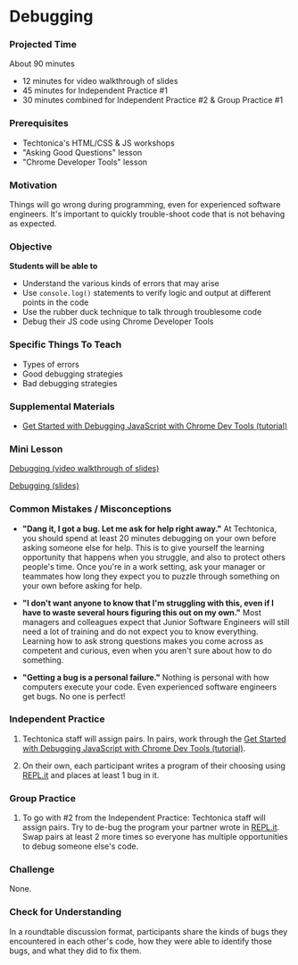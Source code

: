 # Debugging

### Projected Time
About 90 minutes
- 12 minutes for video walkthrough of slides
- 45 minutes for Independent Practice #1
- 30 minutes combined for Independent Practice #2 & Group Practice #1

### Prerequisites
- Techtonica's HTML/CSS & JS workshops
- "Asking Good Questions" lesson
- "Chrome Developer Tools" lesson

### Motivation

Things will go wrong during programming, even for experienced software engineers. It's important to quickly trouble-shoot code that is not behaving as expected.

### Objective
**Students will be able to**
- Understand the various kinds of errors that may arise
- Use `console.log()` statements to verify logic and output at different points in the code
- Use the rubber duck technique to talk through troublesome code
- Debug their JS code using Chrome Developer Tools

### Specific Things To Teach
- Types of errors
- Good debugging strategies
- Bad debugging strategies

### Supplemental Materials

- [Get Started with Debugging JavaScript with Chrome Dev Tools (tutorial)](https://developers.google.com/web/tools/chrome-devtools/javascript/)

### Mini Lesson

[Debugging (video walkthrough of slides)](https://drive.google.com/open?id=1wG182-iRKZPX1Mi6hTVUDYQUiE7Cmt0-)

[Debugging (slides)](https://docs.google.com/presentation/d/1Ol1as_RuxBpXMd4VxCUyvFVkjpcqAxg6B-c0Sl9KDLc/edit?usp=sharing)


### Common Mistakes / Misconceptions

- **"Dang it, I got a bug. Let me ask for help right away."** At Techtonica, you should spend at least 20 minutes debugging on your own before asking someone else for help. This is to give yourself the learning opportunity that happens when you struggle, and also to protect others people's time. Once you're in a work setting, ask your manager or teammates how long they expect you to puzzle through something on your own before asking for help.

- **"I don't want anyone to know that I'm struggling with this, even if I have to waste several hours figuring this out on my own."** Most managers and colleagues expect that Junior Software Engineers will still need a lot of training and do not expect you to know everything. Learning how to ask strong questions makes you come across as competent and curious, even when you aren't sure about how to do something.

- **"Getting a bug is a personal failure."** Nothing is personal with how computers execute your code. Even experienced software engineers get bugs. No one is perfect!

### Independent Practice

1. Techtonica staff will assign pairs. In pairs, work through the [Get Started with Debugging JavaScript with Chrome Dev Tools (tutorial)](https://developers.google.com/web/tools/chrome-devtools/javascript/).

2. On their own, each participant writes a program of their choosing using [REPL.it](http://www.repl.it) and places at least 1 bug in it.

### Group Practice

1. To go with #2 from the Independent Practice: 
Techtonica staff will assign pairs. Try to de-bug the program your partner wrote in [REPL.it](http://www.repl.it).
Swap pairs at least 2 more times so everyone has multiple opportunities to debug someone else's code.

### Challenge

None.

### Check for Understanding
In a roundtable discussion format, participants share the kinds of bugs they encountered in each other's code, how they were able to identify those bugs, and what they did to fix them.
